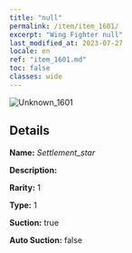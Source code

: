 ```yaml
---
title: "null"
permalink: /item/item_1601/
excerpt: "Wing Fighter null"
last_modified_at: 2023-07-27
locale: en
ref: "item_1601.md"
toc: false
classes: wide
---
```



 ![Unknown_1601](/images/item/Settlement_star_p.png)



## Details

 **Name:** *Settlement_star* 

 **Description:** 

 **Rarity:** 1 

 **Type:** 1 

 **Suction:** true 

 **Auto Suction:** false 


